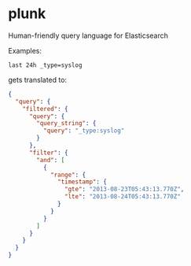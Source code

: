 plunk
=====

Human-friendly query language for Elasticsearch

Examples:

```last 24h _type=syslog```

gets translated to:

```json
{
  "query": {
    "filtered": {
      "query": {
        "query_string": {
          "query": "_type:syslog"
        }
      },
      "filter": {
        "and": [
          {
            "range": {
              "timestamp": {
                "gte": "2013-08-23T05:43:13.770Z",
                "lte": "2013-08-24T05:43:13.770Z"
              }
            }
          }
        ]
      }
    }
  }
}
```
